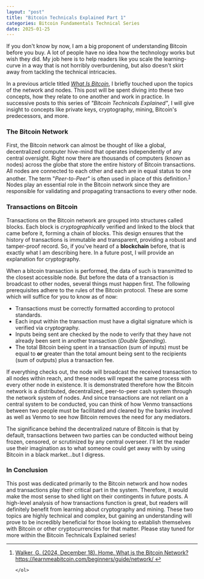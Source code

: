 ```yaml
---
layout: "post"
title: "Bitcoin Technicals Explained Part 1"
categories: Bitcoin Fundamentals Technical Series
date: 2025-01-25
---
```


If you don't know by now, I am a big proponent of understanding Bitcoin before you buy. A lot of people have no idea how the technology works but wish they did. 
My job here is to help readers like you scale the learning-curve in a way that is not horribly overburdening, but also doesn't skirt away from tackling the technical intricacies.

In a previous article titled *[What Is Bitcoin](http://localhost:4000/GenZGuideToBitcoin/bitcoin/fundamentals/beginner/what-is-btc)*, I briefly touched upon the topics of the network and nodes.
This post will be spent diving into these two concepts, how they relate to one another and work in practice. In successive posts to this series of *"Bitcoin Technicals Explained"*, I will give insight to concepts like 
private keys, cryptography, mining, Bitcoin's predecessors, and more.

<h3>The Bitcoin Network</h3>

First, the Bitcoin network can almost be thought of like a global, decentralized computer hive-mind that operates independently of any central oversight.
Right now there are thousands of computers (known as nodes) across the globe that store the entire history of Bitcoin transactions.
All nodes are connected to each other and each are in equal status to one another. The term "<em>Peer-to-Peer</em>" is often used in place of this definition.<sup><a href="#fn1" id="ref1">1</a></sup>
Nodes play an essential role in the Bitcoin network since they are responsible for validating and propagating transactions to every other node.

<h3>Transactions on Bitcoin</h3>

Transactions on the Bitcoin network are grouped into structures called blocks.
Each block is _cryptographically_ verified and linked to the block that came before it, forming a chain of blocks. 
This design ensures that the history of transactions is immutable and transparent, providing a robust and tamper-proof record.
So, if you've heard of a __blockchain__ before, that is exactly what I am describing here. In a future post, I will provide an explanation for cryptography.

When a bitcoin transaction is performed, the data of such is transmitted to the closest accessible node. But before the data of a transaction is broadcast to other nodes, several things must happen first.
The following prerequisites adhere to the rules of the Bitcoin protocol. These are some which will suffice for you to know as of now:
<ul>
	<li>Transactions must be correctly formatted according to protocol standards.</li>
	<li>Each input within the transaction must have a digital signature which is verified via cryptography.</li>
	<li>Inputs being sent are checked by the node to verify that they have not already been sent in another transaction (<em>Double Spending</em>).</li>
	<li>The total Bitcoin being spent in a transaction (sum of inputs) must be equal to <strong>or</strong> greater than the total amount being sent to the recipients (sum of outputs) plus a transaction fee.</li>
</ul>
If everything checks out, the node will broadcast the received transaction to all nodes within reach, and these nodes will repeat the same process with every other node in existence.
It is demonstrated therefore how the Bitcoin network is a distributed, decentralized, peer-to-peer cash system through the network system of nodes.
And since transactions are not reliant on a central system to be conducted, you can think of how
Venmo transactions between two people must be facilitated and cleared by the banks involved as well as Venmo to see how Bitcoin removes the need for any mediators.

The significance behind the decentralized nature of Bitcoin is that by default, transactions between two parties can be conducted without being frozen, censored, or scrutinized by any central overseer.
I'll let the reader use their imagination as to what someone could get away with by using Bitcoin in a black market...but I digress.

<h3>In Conclusion</h3>
This post was dedicated primarily to the Bitcoin network and how nodes and transactions play their critical part in the system. Therefore, it would make the most sense to shed light on their contingents in future posts. A high-level analysis
of how transactions function is great, but readers will definitely benefit from learning about cryptography and mining. These two topics are highly technical and complex, but gaining an understanding will prove to be incredibly beneficial
for those looking to establish themselves with Bitcoin or other cryptocurrencies for that matter. Please stay tuned for more within the Bitcoin Technicals Explained series!



<div class="fn">
	<hr>
	<ol>
		<li id="fn1">
			<a href="https://learnmeabitcoin.com/beginners/guide/network/" target="_blank" rel="noopener">
				Walker, G. (2024, December 18). Home. What is the Bitcoin Network? https://learnmeabitcoin.com/beginners/guide/network/ 
		</a>
		<a href="#fn1">&larrhk;</a>
		</li>
	
	</ol>
</div>
